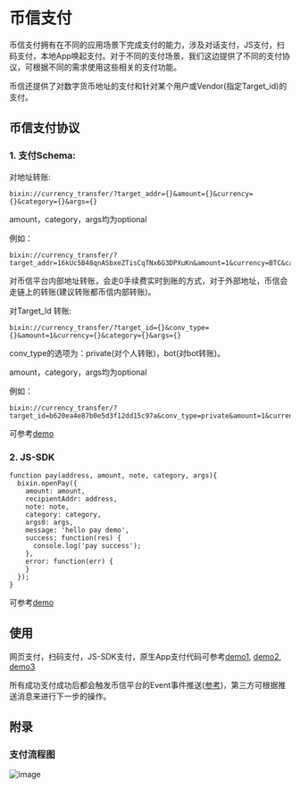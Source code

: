 # 币信支付

币信支付拥有在不同的应用场景下完成支付的能力，涉及对话支付，JS支付，扫码支付，本地App唤起支付。对于不同的支付场景，我们这边提供了不同的支付协议，可根据不同的需求使用这些相关的支付功能。

币信还提供了对数字货币地址的支付和针对某个用户或Vendor(指定Target_id)的支付。

## 币信支付协议

### 1. 支付Schema:

对地址转账:

```
bixin://currency_transfer/?target_addr={}&amount={}&currency={}&category={}&args={}
```
amount，category，args均为optional

例如：

```
bixin://currency_transfer/?target_addr=16kUc5B48qnASbxeZTisCqTNx6G3DPXuKn&amount=1&currency=BTC&category=test

```
对币信平台内部地址转账，会走0手续费实时到账的方式，对于外部地址，币信会走链上的转账(建议转账都币信内部转账)。

对Target_Id 转账:

```
bixin://currency_transfer/?target_id={}&conv_type={}&amount=1&currency={}&category={}&args={}
```
conv_type的选项为：private(对个人转账)，bot(对bot转账)。

amount，category，args均为optional

例如：

```
bixin://currency_transfer/?target_id=b620ea4e87b0e5d3f12dd15c97a&conv_type=private&amount=1&currency=BTC&category=test
```


可参考[demo](../openplatform/servicer/views.py)

### 2. JS-SDK

```
function pay(address, amount, note, category, args){
  bixin.openPay({
    amount: amount,
    recipientAddr: address,
    note: note,
    category: category,
    args0: args,
    message: 'hello pay demo',
    success: function(res) {
      console.log('pay success');
    },
    error: function(err) {
    }
  });
}
```

可参考[demo](../openplatform/servicer/static/js/bot.js)

## 使用

网页支付，扫码支付，JS-SDK支付，原生App支付代码可参考[demo1](../openplatform/servicer/views.py), [demo2](../openplatform/servicer/static/js/bot.js), [demo3](openplatform/servicer/templates/detail.html)

所有成功支付成功后都会触发币信平台的Event事件推送([参考](./币信消息推送机制.md))，第三方可根据推送消息来进行下一步的操作。

## 附录

### 支付流程图

![image](https://raw.githubusercontent.com/haobtc/openplatform/master/images/openplatform_pay.png)
